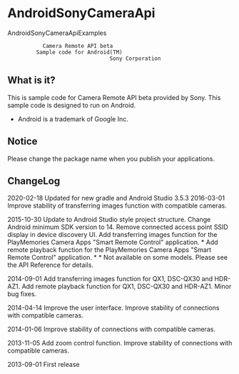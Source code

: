 # AndroidSonyCameraApi
AndroidSonyCameraApiExamples

               Camera Remote API beta
             Sample code for Android(TM)
                                    Sony Corporation

  What is it?
  -----------
  This is sample code for Camera Remote API beta provided by Sony.
  This sample code is designed to run on Android.
  * Android is a trademark of Google Inc.

  Notice
  ------
  Please change the package name when you publish your applications.

  ChangeLog
  ---------
  2020-02-18
    Updated for new gradle and Android Studio 3.5.3
  2016-03-01
    Improve stability of transferring images function with compatible cameras.
    
  2015-10-30
    Update to Android Studio style project structure.
    Change Android minimum SDK version to 14.
    Remove connected access point SSID display in device discovery UI.
    Add transferring images function for the PlayMemories Camera Apps "Smart Remote Control" application. *
    Add remote playback function for the PlayMemories Camera Apps "Smart Remote Control" application. *
    * Not available on some models. Please see the API Reference for details.
    
  2014-09-01
    Add transferring images function for QX1, DSC-QX30 and HDR-AZ1.
    Add remote playback function for QX1, DSC-QX30 and HDR-AZ1.
    Minor bug fixes.
    
  2014-04-14
    Improve the user interface.
    Improve stability of connections with compatible cameras.
    
  2014-01-06
    Improve stability of connections with compatible cameras.
  
  2013-11-05
    Add zoom control function.
    Improve stability of connections with compatible cameras.
  
  2013-09-01
    First release
